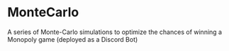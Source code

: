 # MonteCarlo
A series of Monte-Carlo simulations to optimize the chances of winning a Monopoly game (deployed as a Discord Bot)
